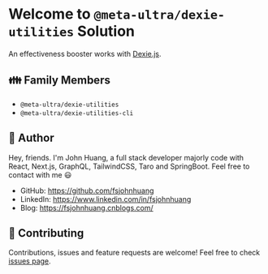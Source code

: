 # Welcome to `@meta-ultra/dexie-utilities` Solution

An effectiveness booster works with [Dexie.js](https://dexie.org/).

## 👪 Family Members

- `@meta-ultra/dexie-utilities`
- `@meta-ultra/dexie-utilities-cli`

## 👶 Author

Hey, friends. I'm John Huang, a full stack developer majorly code with React, Next.js, GraphQL, TailwindCSS, Taro and SpringBoot. Feel free to contact with me 😃

- GitHub: <https://github.com/fsjohnhuang>
- LinkedIn: <https://www.linkedin.com/in/fsjohnhuang>
- Blog: <https://fsjohnhuang.cnblogs.com/>

## 🤝 Contributing

Contributions, issues and feature requests are welcome!
Feel free to check [issues page](https://github.com/meta-ultra/app-router/issues).
